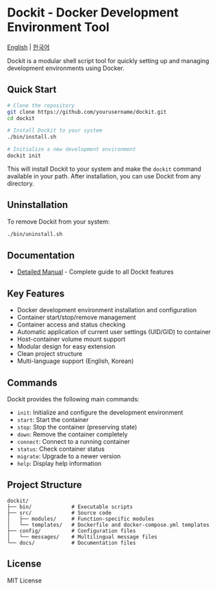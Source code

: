 # Dockit - Docker Development Environment Tool

[English](../../docs/en/README.md) | [한국어](../../docs/ko/README.md)

Dockit is a modular shell script tool for quickly setting up and managing development environments using Docker.

## Quick Start

```bash
# Clone the repository
git clone https://github.com/yourusername/dockit.git
cd dockit

# Install Dockit to your system
./bin/install.sh

# Initialize a new development environment
dockit init
```

This will install Dockit to your system and make the `dockit` command available in your path. After installation, you can use Dockit from any directory.

## Uninstallation

To remove Dockit from your system:

```bash
./bin/uninstall.sh
```

## Documentation

- [Detailed Manual](./MANUAL.md) - Complete guide to all Dockit features

## Key Features

- Docker development environment installation and configuration
- Container start/stop/remove management
- Container access and status checking
- Automatic application of current user settings (UID/GID) to container
- Host-container volume mount support
- Modular design for easy extension
- Clean project structure
- Multi-language support (English, Korean)

## Commands

Dockit provides the following main commands:

- `init`: Initialize and configure the development environment
- `start`: Start the container
- `stop`: Stop the container (preserving state)
- `down`: Remove the container completely
- `connect`: Connect to a running container
- `status`: Check container status
- `migrate`: Upgrade to a newer version
- `help`: Display help information

## Project Structure

```
dockit/
├── bin/             # Executable scripts
├── src/             # Source code
│   ├── modules/     # Function-specific modules
│   └── templates/   # Dockerfile and docker-compose.yml templates
├── config/          # Configuration files
│   └── messages/    # Multilingual message files
└── docs/            # Documentation files
```

## License

MIT License 
